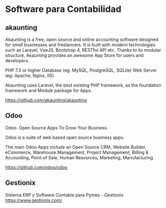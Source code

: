 # Software para Contabilidad

## akaunting

Akaunting is a free, open source and online accounting software designed for small businesses and freelancers. It is built with modern technologies such as Laravel, VueJS, Bootstrap 4, RESTful API etc. Thanks to its modular structure, Akaunting provides an awesome App Store for users and developers.

PHP 7.3 or higher
Database (eg: MySQL, PostgreSQL, SQLite)
Web Server (eg: Apache, Nginx, IIS)


Akaunting uses Laravel, the best existing PHP framework, as the foundation framework and Module package for Apps.

https://github.com/akaunting/akaunting


## Odoo

Odoo. Open Source Apps To Grow Your Business. 


Odoo is a suite of web based open source business apps.

The main Odoo Apps include an Open Source CRM, Website Builder, eCommerce, Warehouse Management, Project Management, Billing & Accounting, Point of Sale, Human Resources, Marketing, Manufacturing

https://github.com/odoo/odoo

## Gestionix

Sistema ERP y Software Contable para Pymes - Gestionix
https://www.gestionix.com/